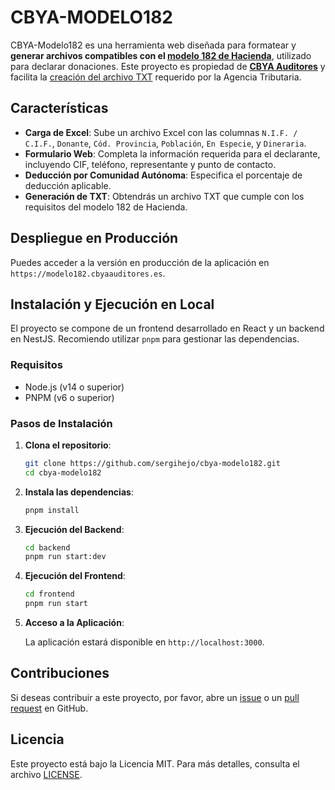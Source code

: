 # CBYA-MODELO182

CBYA-Modelo182 es una herramienta web diseñada para formatear y **generar archivos compatibles con el [modelo 182 de Hacienda](https://sede.agenciatributaria.gob.es/Sede/procedimientoini/GI02.shtml)**, utilizado para declarar donaciones. Este proyecto es propiedad de **[CBYA Auditores](https://cbyaauditores.es)** y facilita la [creación del archivo TXT](https://sede.agenciatributaria.gob.es/static_files/Sede/Disenyo_registro/DR_100_199/archivos/182.pdf) requerido por la Agencia Tributaria.

## Características

-   **Carga de Excel**: Sube un archivo Excel con las columnas `N.I.F. / C.I.F.`, `Donante`, `Cód. Provincia`, `Población`, `En Especie`, y `Dineraria`.
-   **Formulario Web**: Completa la información requerida para el declarante, incluyendo CIF, teléfono, representante y punto de contacto.
-   **Deducción por Comunidad Autónoma**: Especifica el porcentaje de deducción aplicable.
-   **Generación de TXT**: Obtendrás un archivo TXT que cumple con los requisitos del modelo 182 de Hacienda.

## Despliegue en Producción

Puedes acceder a la versión en producción de la aplicación en `https://modelo182.cbyaauditores.es`.

## Instalación y Ejecución en Local

El proyecto se compone de un frontend desarrollado en React y un backend en NestJS. Recomiendo utilizar `pnpm` para gestionar las dependencias.

### Requisitos

-   Node.js (v14 o superior)
-   PNPM (v6 o superior)

### Pasos de Instalación

1. **Clona el repositorio**:

    ```bash
    git clone https://github.com/sergihejo/cbya-modelo182.git
    cd cbya-modelo182
    ```

2. **Instala las dependencias**:

    ```bash
    pnpm install
    ```

3. **Ejecución del Backend**:

    ```bash
    cd backend
    pnpm run start:dev
    ```

4. **Ejecución del Frontend**:

    ```bash
    cd frontend
    pnpm run start
    ```

5. **Acceso a la Aplicación**:

    La aplicación estará disponible en `http://localhost:3000`.

## Contribuciones

Si deseas contribuir a este proyecto, por favor, abre un [issue](https://github.com/sergihejo/cbya-modelo182/issues) o un [pull request](https://github.com/sergihejo/cbya-modelo182/pulls) en GitHub.

## Licencia

Este proyecto está bajo la Licencia MIT. Para más detalles, consulta el archivo [LICENSE](LICENSE).
